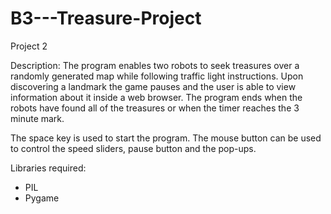 B3---Treasure-Project
=====================

Project 2

Description:
The program enables two robots to seek treasures over a randomly generated map while following traffic light instructions. Upon discovering a landmark the game pauses and the user is able to view information about it inside a web browser. The program ends when the robots have found all of the treasures or when the timer reaches the 3 minute mark.

The space key is used to start the program. The mouse button can be used to control the speed sliders, pause button and the pop-ups. 

Libraries required:
- PIL
- Pygame
